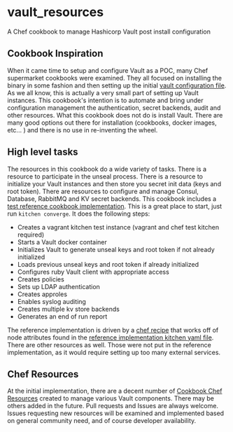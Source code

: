 # vault_resources
A Chef cookbook to manage Hashicorp Vault post install configuration

## Cookbook Inspiration
When it came time to setup and configure Vault as a POC, many Chef supermarket cookbooks were examined.  They all focused on installing the binary in some fashion and then setting up the initial [vault configuration file](https://www.vaultproject.io/docs/configuration/index.html).  As we all know, this is actually a very small part of setting up Vault instances.  This cookbook's intention is to automate and bring under configuration management the authentication, secret backends, audit and other resources.  What this cookbook does not do is install Vault.  There are many good options out there for installation (cookbooks, docker images, etc... ) and there is no use in re-inventing the wheel.

## High level tasks
The resources in this cookbook do a wide variety of tasks.  There is a resource to participate in the unseal process.  There is a resource to initialize your Vault instances and then store you secret init data (keys and root token).  There are resources to configure and manage Consul, Database, RabbitMQ and KV secret backends.  This cookbook includes a [test reference cookbook implementation](https://github.com/parchment-io/vault_resources/tree/master/test/cookbooks/reference_implementation).  This is a great place to start, just run `kitchen converge`.  It does the following steps:
- Creates a vagrant kitchen test instance (vagrant and chef test kitchen required)
- Starts a Vault docker container
- Initializes Vault to generate unseal keys and root token if not already initialized
- Loads previous unseal keys and root token if already initialized
- Configures ruby Vault client with appropriate access
- Creates policies
- Sets up LDAP authentication
- Creates approles
- Enables syslog auditing
- Creates multiple kv store backends
- Generates an end of run report

The reference implementation is driven by a [chef recipe](https://github.com/parchment-io/vault_resources/blob/master/test/cookbooks/reference_implementation/recipes/default.rb) that works off of node attributes found in the [reference implementation kitchen yaml file](https://github.com/parchment-io/vault_resources/blob/master/test/cookbooks/reference_implementation/.kitchen.yml).  There are other resources as well.  Those were not put in the reference implementation, as it would require setting up too many external services.

## Chef Resources
At the initial implementation, there are a decent number of [Cookbook Chef Resources](https://github.com/parchment-io/vault_resources/tree/master/resources) created to manage various Vault components.  There may be others added in the future.  Pull requests and Issues are always welcome.  Issues requesting new resources will be examined and implemented based on general community need, and of course developer availability.
